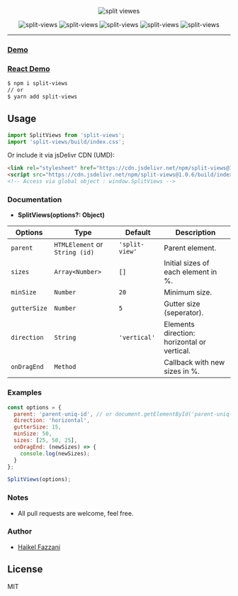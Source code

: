 <p align="center">
<img src="https://i.ibb.co/X7hHvx7/Split-Views.png" alt="split viewes"/>
</p>

<div align="center" style="width:100%; text-align:center;">
<img src="https://badgen.net/bundlephobia/minzip/split-views" alt="split-views" />
  <img src="https://badgen.net/bundlephobia/dependency-count/split-views" alt="split-views" />
  <img src="https://badgen.net/npm/v/split-views" alt="split-views" />
  <img src="https://badgen.net/npm/dt/split-views" alt="split-views" />
  <img src="https://data.jsdelivr.com/v1/package/npm/split-views/badge" alt="split-views"/>
</div>  

<hr />  

### [Demo](https://split-views.onrender.com)
### [React Demo](https://codesandbox.io/s/split-views-8mueq)

```html
$ npm i split-views
// or
$ yarn add split-views
```

## Usage
```js
import SplitViews from 'split-views';
import 'split-views/build/index.css';
```

Or include it via jsDelivr CDN (UMD):
```html
<link rel="stylesheet" href="https://cdn.jsdelivr.net/npm/split-views@1.0.6/build/index.css" />
<script src="https://cdn.jsdelivr.net/npm/split-views@1.0.6/build/index.umd.min.js"></script>
<!-- Access via global object : window.SplitViews -->
```

### Documentation

- **SplitViews(options?: Object)**  

| Options      | Type                          | Default        | Description                                 |
| ------------ | ----------------------------- | -------------- | ------------------------------------------- |
| `parent`     | `HTMLElement` or `String (id)`| `'split-view'` | Parent element.                             |
| `sizes`      | `Array<Number>`               | `[]`           | Initial sizes of each element in %.         |
| `minSize`    | `Number`                      | `20`           | Minimum size.                               |
| `gutterSize` | `Number`                      | `5`            | Gutter size (seperator).                    |
| `direction`  | `String`                      | `'vertical'`   | Elements direction: horizontal or vertical. |
| `onDragEnd`  | `Method`                      |                | Callback with new sizes in %.               |

### Examples
```js
const options = {
  parent: 'parent-uniq-id', // or document.getElementById('parent-uniq-id')
  direction: 'horizontal',
  gutterSize: 15,
  minSize: 50,
  sizes: [25, 50, 25],
  onDragEnd: (newSizes) => {
    console.log(newSizes);
  }
};

SplitViews(options);
```

### Notes
- All pull requests are welcome, feel free.

### Author
- [Haikel Fazzani](https://github.com/haikelfazzani)

## License
MIT